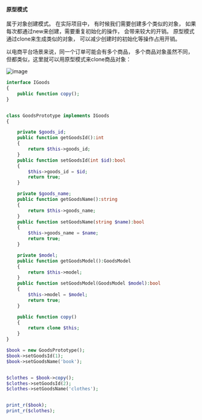 #### 原型模式
属于对象创建模式。 在实际项目中， 有时候我们需要创建多个类似的对象， 如果每次都通过new来创建，需要重复初始化的操作， 会带来较大的开销。 原型模式通过clone来生成类似的对象， 可以减少创建时的初始化等操作占用开销。

以电商平台场景来说，同一个订单可能会有多个商品， 多个商品对象虽然不同， 但都类似，这里就可以用原型模式来clone商品对象：

![image](https://i.loli.net/2018/12/29/5c27363d0b501.jpg)
```php
interface IGoods
{
    public function copy();
}


class GoodsPrototype implements IGoods
{

    private $goods_id;
    public function getGoodsId():int
    {
        return $this->goods_id;
    }
    public function setGoodsId(int $id):bool
    {
        $this->goods_id = $id;
        return true;
    }

    private $goods_name;
    public function getGoodsName():string
    {
        return $this->goods_name;
    }
    public function setGoodsName(string $name):bool
    {
        $this->goods_name = $name;
        return true;
    }

    private $model;
    public function getGoodsModel():GoodsModel
    {
        return $this->model;
    }
    public function setGoodsModel(GoodsModel $model):bool
    {
        $this->model = $model;
        return true;
    }

    public function copy()
    {
        return clone $this;
    }
}

``` 

```php
$book = new GoodsPrototype();
$book->setGoodsId(1);
$book->setGoodsName('book');


$clothes = $book->copy();
$clothes->setGoodsId(2);
$clothes->setGoodsName('clothes');


print_r($book);
print_r($clothes);
```